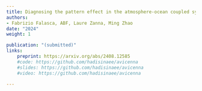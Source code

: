 ```yaml
---
title: Diagnosing the pattern effect in the atmosphere-ocean coupled system through linear response theory
authors: 
- Fabrizio Falasca, ABF, Laure Zanna, Ming Zhao
date: "2024"
weight: 1

publication: "(submitted)"
links:
    preprint: https://arxiv.org/abs/2408.12585
    #code: https://github.com/hadisinaee/avicenna
    #slides: https://github.com/hadisinaee/avicenna
    #video: https://github.com/hadisinaee/avicenna

---
```

